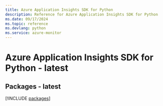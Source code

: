```yaml
---
title: Azure Application Insights SDK for Python
description: Reference for Azure Application Insights SDK for Python
ms.date: 09/17/2024
ms.topic: reference
ms.devlang: python
ms.service: azure-monitor
---
```

# Azure Application Insights SDK for Python - latest
## Packages - latest
[!INCLUDE [packages](application-insights-index.md)]